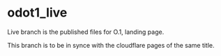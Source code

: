 # odot1_live
Live branch is the published files for O.1, landing page.

This branch is to be in synce with the cloudflare pages of the same title.
